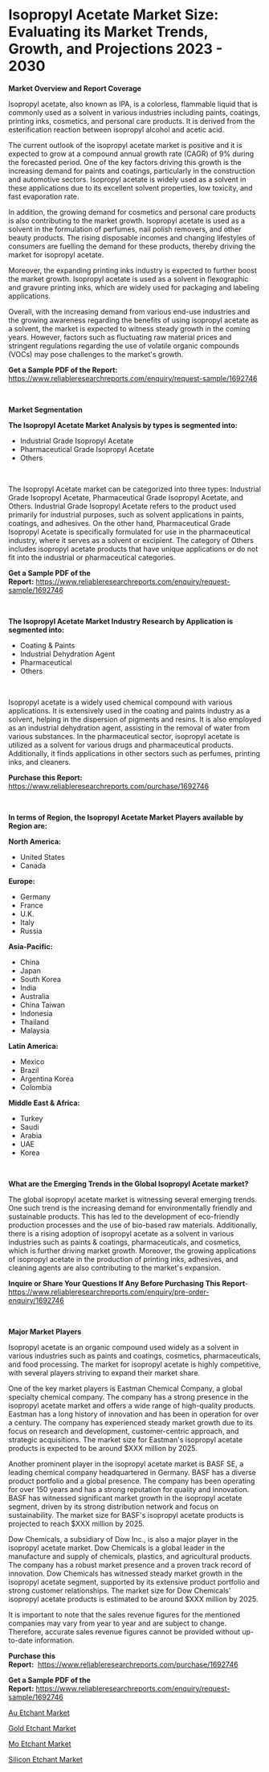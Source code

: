 <p><h1>Isopropyl Acetate Market Size: Evaluating its Market Trends, Growth, and Projections 2023 - 2030</h1></p><p><strong>Market Overview and Report Coverage</strong></p>
<p><p>Isopropyl acetate, also known as IPA, is a colorless, flammable liquid that is commonly used as a solvent in various industries including paints, coatings, printing inks, cosmetics, and personal care products. It is derived from the esterification reaction between isopropyl alcohol and acetic acid.</p><p>The current outlook of the isopropyl acetate market is positive and it is expected to grow at a compound annual growth rate (CAGR) of 9% during the forecasted period. One of the key factors driving this growth is the increasing demand for paints and coatings, particularly in the construction and automotive sectors. Isopropyl acetate is widely used as a solvent in these applications due to its excellent solvent properties, low toxicity, and fast evaporation rate.</p><p>In addition, the growing demand for cosmetics and personal care products is also contributing to the market growth. Isopropyl acetate is used as a solvent in the formulation of perfumes, nail polish removers, and other beauty products. The rising disposable incomes and changing lifestyles of consumers are fuelling the demand for these products, thereby driving the market for isopropyl acetate.</p><p>Moreover, the expanding printing inks industry is expected to further boost the market growth. Isopropyl acetate is used as a solvent in flexographic and gravure printing inks, which are widely used for packaging and labeling applications.</p><p>Overall, with the increasing demand from various end-use industries and the growing awareness regarding the benefits of using isopropyl acetate as a solvent, the market is expected to witness steady growth in the coming years. However, factors such as fluctuating raw material prices and stringent regulations regarding the use of volatile organic compounds (VOCs) may pose challenges to the market's growth.</p></p>
<p><strong>Get a Sample PDF of the Report:</strong> <a href="https://www.reliableresearchreports.com/enquiry/request-sample/1692746">https://www.reliableresearchreports.com/enquiry/request-sample/1692746</a></p>
<p>&nbsp;</p>
<p><strong>Market Segmentation</strong></p>
<p><strong>The Isopropyl Acetate Market Analysis by types is segmented into:</strong></p>
<p><ul><li>Industrial Grade Isopropyl Acetate</li><li>Pharmaceutical Grade Isopropyl Acetate</li><li>Others</li></ul></p>
<p>&nbsp;</p>
<p><p>The Isopropyl Acetate market can be categorized into three types: Industrial Grade Isopropyl Acetate, Pharmaceutical Grade Isopropyl Acetate, and Others. Industrial Grade Isopropyl Acetate refers to the product used primarily for industrial purposes, such as solvent applications in paints, coatings, and adhesives. On the other hand, Pharmaceutical Grade Isopropyl Acetate is specifically formulated for use in the pharmaceutical industry, where it serves as a solvent or excipient. The category of Others includes isopropyl acetate products that have unique applications or do not fit into the industrial or pharmaceutical categories.</p></p>
<p><strong>Get a Sample PDF of the Report:</strong>&nbsp;<a href="https://www.reliableresearchreports.com/enquiry/request-sample/1692746">https://www.reliableresearchreports.com/enquiry/request-sample/1692746</a></p>
<p>&nbsp;</p>
<p><strong>The Isopropyl Acetate Market Industry Research by Application is segmented into:</strong></p>
<p><ul><li>Coating & Paints</li><li>Industrial Dehydration Agent</li><li>Pharmaceutical</li><li>Others</li></ul></p>
<p>&nbsp;</p>
<p><p>Isopropyl acetate is a widely used chemical compound with various applications. It is extensively used in the coating and paints industry as a solvent, helping in the dispersion of pigments and resins. It is also employed as an industrial dehydration agent, assisting in the removal of water from various substances. In the pharmaceutical sector, isopropyl acetate is utilized as a solvent for various drugs and pharmaceutical products. Additionally, it finds applications in other sectors such as perfumes, printing inks, and cleaners.</p></p>
<p><strong>Purchase this Report:</strong>&nbsp; <a href="https://www.reliableresearchreports.com/purchase/1692746">https://www.reliableresearchreports.com/purchase/1692746</a></p>
<p>&nbsp;</p>
<p><strong>In terms of Region, the Isopropyl Acetate Market Players available by Region are:</strong></p>
<p>
    <p> <strong> North America: </strong>
        <ul>
            <li>United States</li>
            <li>Canada</li>
        </ul>
        </p> 
    <p> <strong> Europe: </strong>
        <ul>
            <li>Germany</li>
            <li>France</li>
            <li>U.K.</li>
            <li>Italy</li>
            <li>Russia</li>
        </ul>
        </p> 
    <p> <strong> Asia-Pacific: </strong>
        <ul>
            <li>China</li>
            <li>Japan</li>
            <li>South Korea</li>
            <li>India</li>
            <li>Australia</li>
            <li>China Taiwan</li>
            <li>Indonesia</li>
            <li>Thailand</li>
            <li>Malaysia</li>
        </ul>
        </p> 
    <p> <strong> Latin America: </strong>
        <ul>
            <li>Mexico</li>
            <li>Brazil</li>
            <li>Argentina Korea</li>
            <li>Colombia</li>
        </ul>
        </p> 
    <p> <strong> Middle East & Africa: </strong>
        <ul>
            <li>Turkey</li>
            <li>Saudi</li>
            <li>Arabia</li>
            <li>UAE</li>
            <li>Korea</li>
        </ul>
    </p>
    </p>
<p>&nbsp;</p>
<p><strong>What are the Emerging Trends in the Global Isopropyl Acetate market?</strong></p>
<p><p>The global isopropyl acetate market is witnessing several emerging trends. One such trend is the increasing demand for environmentally friendly and sustainable products. This has led to the development of eco-friendly production processes and the use of bio-based raw materials. Additionally, there is a rising adoption of isopropyl acetate as a solvent in various industries such as paints & coatings, pharmaceuticals, and cosmetics, which is further driving market growth. Moreover, the growing applications of isopropyl acetate in the production of printing inks, adhesives, and cleaning agents are also contributing to the market's expansion.</p></p>
<p><strong>Inquire or Share Your Questions If Any Before Purchasing This Report</strong>- <a href="https://www.reliableresearchreports.com/enquiry/pre-order-enquiry/1692746">https://www.reliableresearchreports.com/enquiry/pre-order-enquiry/1692746</a></p>
<p>&nbsp;</p>
<p><strong>Major Market Players</strong></p>
<p><p>Isopropyl acetate is an organic compound used widely as a solvent in various industries such as paints and coatings, cosmetics, pharmaceuticals, and food processing. The market for isopropyl acetate is highly competitive, with several players striving to expand their market share.</p><p>One of the key market players is Eastman Chemical Company, a global specialty chemical company. The company has a strong presence in the isopropyl acetate market and offers a wide range of high-quality products. Eastman has a long history of innovation and has been in operation for over a century. The company has experienced steady market growth due to its focus on research and development, customer-centric approach, and strategic acquisitions. The market size for Eastman's isopropyl acetate products is expected to be around $XXX million by 2025.</p><p>Another prominent player in the isopropyl acetate market is BASF SE, a leading chemical company headquartered in Germany. BASF has a diverse product portfolio and a global presence. The company has been operating for over 150 years and has a strong reputation for quality and innovation. BASF has witnessed significant market growth in the isopropyl acetate segment, driven by its strong distribution network and focus on sustainability. The market size for BASF's isopropyl acetate products is projected to reach $XXX million by 2025.</p><p>Dow Chemicals, a subsidiary of Dow Inc., is also a major player in the isopropyl acetate market. Dow Chemicals is a global leader in the manufacture and supply of chemicals, plastics, and agricultural products. The company has a robust market presence and a proven track record of innovation. Dow Chemicals has witnessed steady market growth in the isopropyl acetate segment, supported by its extensive product portfolio and strong customer relationships. The market size for Dow Chemicals' isopropyl acetate products is estimated to be around $XXX million by 2025.</p><p>It is important to note that the sales revenue figures for the mentioned companies may vary from year to year and are subject to change. Therefore, accurate sales revenue figures cannot be provided without up-to-date information.</p></p>
<p><strong>Purchase this Report:</strong>&nbsp;&nbsp;<a href="https://www.reliableresearchreports.com/purchase/1692746">https://www.reliableresearchreports.com/purchase/1692746</a></p>
<p></p>
<p><strong>Get a Sample PDF of the Report:</strong>&nbsp;<a href="https://www.reliableresearchreports.com/enquiry/request-sample/1692746">https://www.reliableresearchreports.com/enquiry/request-sample/1692746</a></p>
<p><p><a href="https://github.com/JameTravis/Market-Research-Report-List-2/blob/main/au-etchant-market.md">Au Etchant Market</a></p><p><a href="https://github.com/amonskiyk/Market-Research-Report-List-1/blob/main/gold-etchant-market.md">Gold Etchant Market</a></p><p><a href="https://github.com/tamvrosiya/Market-Research-Report-List-1/blob/main/mo-etchant-market.md">Mo Etchant Market</a></p><p><a href="https://github.com/gaydyna/Market-Research-Report-List-1/blob/main/silicon-etchant-market.md">Silicon Etchant Market</a></p></p>